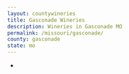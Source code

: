 ```yaml
---
layout: countywineries
title: Gasconade Wineries
description: Wineries in Gasconade MO
permalink: /missouri/gasconade/
county: gasconade
state: mo
---
```

-
